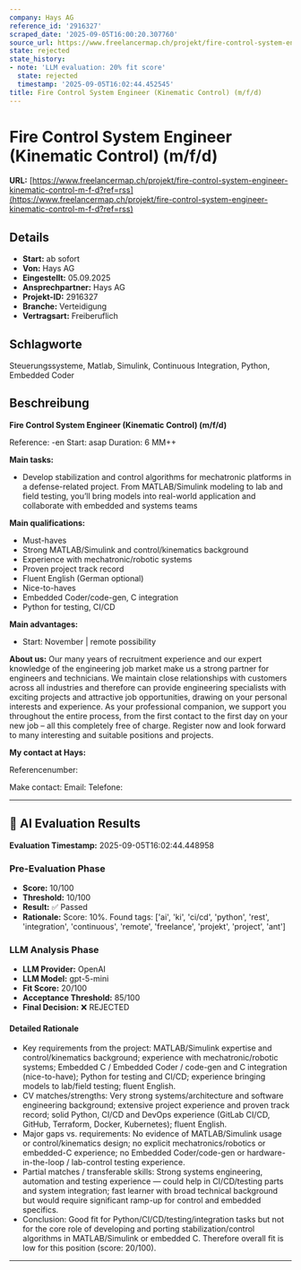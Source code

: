 ```yaml
---
company: Hays AG
reference_id: '2916327'
scraped_date: '2025-09-05T16:00:20.307760'
source_url: https://www.freelancermap.ch/projekt/fire-control-system-engineer-kinematic-control-m-f-d?ref=rss
state: rejected
state_history:
- note: 'LLM evaluation: 20% fit score'
  state: rejected
  timestamp: '2025-09-05T16:02:44.452545'
title: Fire Control System Engineer (Kinematic Control) (m/f/d)
---
```



# Fire Control System Engineer (Kinematic Control) (m/f/d)
**URL:** [https://www.freelancermap.ch/projekt/fire-control-system-engineer-kinematic-control-m-f-d?ref=rss](https://www.freelancermap.ch/projekt/fire-control-system-engineer-kinematic-control-m-f-d?ref=rss)
## Details
- **Start:** ab sofort
- **Von:** Hays AG
- **Eingestellt:** 05.09.2025
- **Ansprechpartner:** Hays AG
- **Projekt-ID:** 2916327
- **Branche:** Verteidigung
- **Vertragsart:** Freiberuflich

## Schlagworte
Steuerungssysteme, Matlab, Simulink, Continuous Integration, Python, Embedded Coder

## Beschreibung
**Fire Control System Engineer (Kinematic Control) (m/f/d)**

Reference: -en
Start: asap
Duration: 6 MM++

**Main tasks:**

- Develop stabilization and control algorithms for mechatronic platforms in a defense-related project. From MATLAB/Simulink modeling to lab and field testing, you’ll bring models into real-world application and collaborate with embedded and systems teams

**Main qualifications:**

- Must-haves
- Strong MATLAB/Simulink and control/kinematics background
- Experience with mechatronic/robotic systems
- Proven project track record
- Fluent English (German optional)
- Nice-to-haves
- Embedded Coder/code-gen, C integration
- Python for testing, CI/CD

**Main advantages:**

- Start: November | remote possibility

**About us:**
Our many years of recruitment experience and our expert knowledge of the engineering job market make us a strong partner for engineers and technicians. We maintain close relationships with customers across all industries and therefore can provide engineering specialists with exciting projects and attractive job opportunities, drawing on your personal interests and experience. As your professional companion, we support you throughout the entire process, from the first contact to the first day on your new job – all this completely free of charge. Register now and look forward to many interesting and suitable positions and projects.

**My contact at Hays:**

Referencenumber:

Make contact:
Email:
Telefone:

---

## 🤖 AI Evaluation Results

**Evaluation Timestamp:** 2025-09-05T16:02:44.448958

### Pre-Evaluation Phase
- **Score:** 10/100
- **Threshold:** 10/100
- **Result:** ✅ Passed
- **Rationale:** Score: 10%. Found tags: ['ai', 'ki', 'ci/cd', 'python', 'rest', 'integration', 'continuous', 'remote', 'freelance', 'projekt', 'project', 'ant']

### LLM Analysis Phase
- **LLM Provider:** OpenAI
- **LLM Model:** gpt-5-mini
- **Fit Score:** 20/100
- **Acceptance Threshold:** 85/100
- **Final Decision:** ❌ REJECTED

#### Detailed Rationale
- Key requirements from the project: MATLAB/Simulink expertise and control/kinematics background; experience with mechatronic/robotic systems; Embedded C / Embedded Coder / code-gen and C integration (nice-to-have); Python for testing and CI/CD; experience bringing models to lab/field testing; fluent English.
- CV matches/strengths: Very strong systems/architecture and software engineering background; extensive project experience and proven track record; solid Python, CI/CD and DevOps experience (GitLab CI/CD, GitHub, Terraform, Docker, Kubernetes); fluent English.
- Major gaps vs. requirements: No evidence of MATLAB/Simulink usage or control/kinematics design; no explicit mechatronics/robotics or embedded-C experience; no Embedded Coder/code-gen or hardware-in-the-loop / lab-control testing experience.
- Partial matches / transferable skills: Strong systems engineering, automation and testing experience — could help in CI/CD/testing parts and system integration; fast learner with broad technical background but would require significant ramp-up for control and embedded specifics.
- Conclusion: Good fit for Python/CI/CD/testing/integration tasks but not for the core role of developing and porting stabilization/control algorithms in MATLAB/Simulink or embedded C. Therefore overall fit is low for this position (score: 20/100).

---
